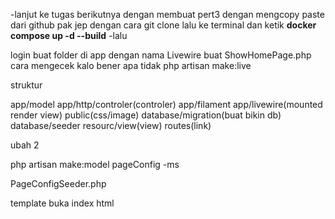-lanjut ke tugas berikutnya dengan membuat pert3 dengan mengcopy paste dari github pak jep dengan cara git clone lalu ke terminal dan ketik **docker compose up -d --build**
-lalu 


login 
buat folder di app dengan nama Livewire buat ShowHomePage.php 
cara mengecek kalo bener apa tidak php artisan make:live

struktur 

app/model
app/http/controler(controler)
app/filament
app/livewire(mounted render view)
public(css/image)
database/migration(buat bikin db)
database/seeder
resourc/view(view)
routes(link)


ubah 2

php artisan make:model pageConfig -ms

PageConfigSeeder.php

template buka index html